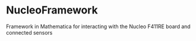 # NucleoFramework
Framework in Mathematica for interacting with the Nucleo F411RE board and connected sensors